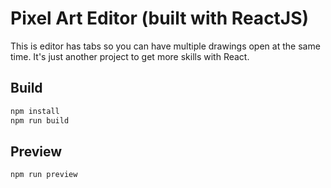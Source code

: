 # Pixel Art Editor (built with ReactJS)

This is editor has tabs so you can have multiple drawings open at the same time.
It's just another project to get more skills with React.

## Build

```bash
npm install
npm run build
```

## Preview

```bash
npm run preview
```
